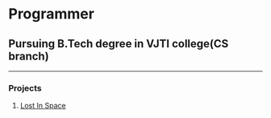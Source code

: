 # Programmer
## Pursuing B.Tech degree in VJTI college(CS branch)
---
### Projects
1. [Lost In Space](https://drive.google.com/file/d/1YzZn-Wd50uJQuA6YxZwLyMuVehc5YZVV/view?usp=sharing)
